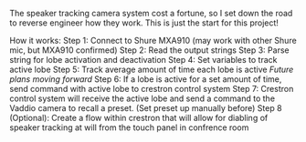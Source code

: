 The speaker tracking camera system cost a fortune, so I set down the road to reverse engineer how they work. This is just the start for this project!

How it works:
Step 1: Connect to Shure MXA910 (may work with other Shure mic, but MXA910 confirmed)
Step 2: Read the output strings
Step 3: Parse string for lobe activation and deactivation
Step 4: Set variables to track active lobe
Step 5: Track average amount of time each lobe is active
*Future plans moving forward*
Step 6: If a lobe is active for a set amount of time, send command with active lobe to crestron control system
Step 7: Crestron control system will receive the active lobe and send a command to the Vaddio camera to recall a preset. (Set preset up manually before)
Step 8 (Optional): Create a flow within crestron that will allow for diabling of speaker tracking at will from the touch panel in confrence room

